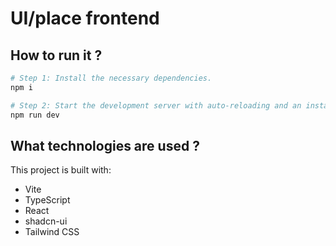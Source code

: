 # UI/place frontend

## How to run it ?

```sh
# Step 1: Install the necessary dependencies.
npm i

# Step 2: Start the development server with auto-reloading and an instant preview.
npm run dev
```

## What technologies are used ?

This project is built with:

- Vite
- TypeScript
- React
- shadcn-ui
- Tailwind CSS

